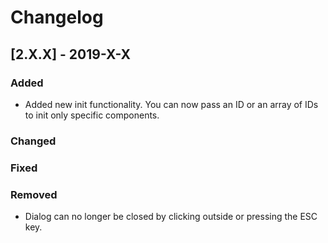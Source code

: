# Changelog

## [2.X.X] - 2019-X-X

### Added

- Added new init functionality. You can now pass an ID or an array of IDs to init only specific components.

### Changed

### Fixed

### Removed

- Dialog can no longer be closed by clicking outside or pressing the ESC key.
